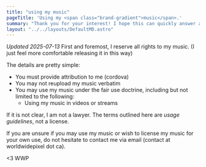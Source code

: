 ```yaml
---
title: "using my music"
pageTitle: 'Using my <span class="brand-gradient">music</span>.'
summary: "Thank you for your interest! I hope this can quickly answer any questions you might have."
layout: "../../layouts/DefaultMD.astro"
---
```


_Updated 2025-07-13_
First and foremost, I reserve all rights to my music. (I just feel more comfortable releasing it in this
way)

The details are pretty simple:

- You must provide attribution to me (cordova)
- You may not reupload my music verbatim
- You may use my music under the fair use doctrine, including but not limited to the following:
    - Using my music in videos or streams

If it is not clear, I am not a lawyer. The terms outlined here are _usage guidelines_, not a license.

If you are unsure if you may use my music or wish to license my music for your own use, do not hesitate to contact me via email (contact at worldwidepixel dot ca).

<3 WWP
